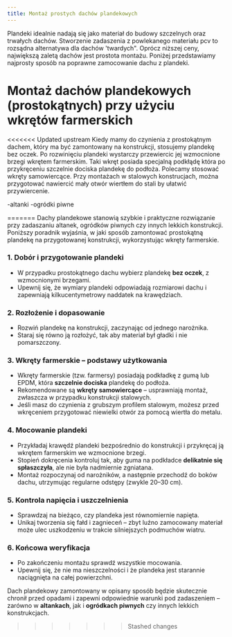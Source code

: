 ```yaml
---
title: Montaż prostych dachów plandekowych
---
```


Plandeki idealnie nadają się jako materiał do budowy szczelnych oraz trwałych
dachów. Stworzenie zadaszenia z powlekanego materiału pcv to rozsądna
alternatywa dla dachów 'twardych". Oprócz niższej ceny, największą zaletą dachów
jest prostota montażu. Poniżej przedstawiamy najprosty sposób na poprawne
zamocowanie dachu z plandeki.

# Montaż dachów plandekowych (prostokątnych) przy użyciu wkrętów farmerskich

<<<<<<< Updated upstream Kiedy mamy do czynienia z prostokątnym dachem, który ma
być zamontowany na konstrukcji, stosujemy plandekę bez oczek. Po rozwinięciu
plandeki wystarczy przewiercic jej wzmocnione brzegi wkrętem farmerskim. Taki
wkręt posiada specjalną podkłądę która po przykręceniu szczelnie dociska
plandekę do podłoża. Polecamy stosować wkręty samowiercące. Przy montażach w
stalowych konstrucjach, można przygotować nawiercić mały otwór wiertłem do stali
by ułatwić przywiercenie.

-altanki -ogródki piwne

======= Dachy plandekowe stanowią szybkie i praktyczne rozwiązanie przy
zadaszaniu altanek, ogródków piwnych czy innych lekkich konstrukcji. Poniższy
poradnik wyjaśnia, w jaki sposób zamontować prostokątną plandekę na
przygotowanej konstrukcji, wykorzystując wkręty farmerskie.

### 1. Dobór i przygotowanie plandeki

- W przypadku prostokątnego dachu wybierz plandekę **bez oczek**, z wzmocnionymi
  brzegami.
- Upewnij się, że wymiary plandeki odpowiadają rozmiarowi dachu i zapewniają
  kilkucentymetrowy naddatek na krawędziach.

### 2. Rozłożenie i dopasowanie

- Rozwiń plandekę na konstrukcji, zaczynając od jednego narożnika.
- Staraj się równo ją rozłożyć, tak aby materiał był gładki i nie pomarszczony.

### 3. Wkręty farmerskie – podstawy użytkowania

- Wkręty farmerskie (tzw. farmersy) posiadają podkładkę z gumą lub EPDM, która
  **szczelnie dociska** plandekę do podłoża.
- Rekomendowane są **wkręty samowiercące** – usprawniają montaż, zwłaszcza w
  przypadku konstrukcji stalowych.
- Jeśli masz do czynienia z grubszym profilem stalowym, możesz przed wkręceniem
  przygotować niewielki otwór za pomocą wiertła do metalu.

### 4. Mocowanie plandeki

- Przykładaj krawędź plandeki bezpośrednio do konstrukcji i przykręcaj ją
  wkrętem farmerskim we wzmocnione brzegi.
- Stopień dokręcenia kontroluj tak, aby guma na podkładce **delikatnie się
  spłaszczyła**, ale nie była nadmiernie zgniatana.
- Montaż rozpoczynaj od narożników, a następnie przechodź do boków dachu,
  utrzymując regularne odstępy (zwykle 20–30 cm).

### 5. Kontrola napięcia i uszczelnienia

- Sprawdzaj na bieżąco, czy plandeka jest równomiernie napięta.
- Unikaj tworzenia się fałd i zagnieceń – zbyt luźno zamocowany materiał może
  ulec uszkodzeniu w trakcie silniejszych podmuchów wiatru.

### 6. Końcowa weryfikacja

- Po zakończeniu montażu sprawdź wszystkie mocowania.
- Upewnij się, że nie ma nieszczelności i że plandeka jest starannie naciągnięta
  na całej powierzchni.

Dach plandekowy zamontowany w opisany sposób będzie skutecznie chronił przed
opadami i zapewni odpowiednie warunki pod zadaszeniem – zarówno w **altankach**,
jak i **ogródkach piwnych** czy innych lekkich konstrukcjach.

> > > > > > > Stashed changes
